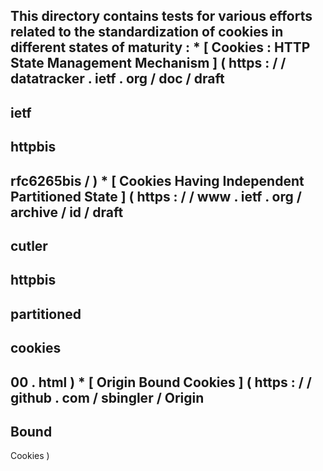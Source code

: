 This
directory
contains
tests
for
various
efforts
related
to
the
standardization
of
cookies
in
different
states
of
maturity
:
*
[
Cookies
:
HTTP
State
Management
Mechanism
]
(
https
:
/
/
datatracker
.
ietf
.
org
/
doc
/
draft
-
ietf
-
httpbis
-
rfc6265bis
/
)
*
[
Cookies
Having
Independent
Partitioned
State
]
(
https
:
/
/
www
.
ietf
.
org
/
archive
/
id
/
draft
-
cutler
-
httpbis
-
partitioned
-
cookies
-
00
.
html
)
*
[
Origin
Bound
Cookies
]
(
https
:
/
/
github
.
com
/
sbingler
/
Origin
-
Bound
-
Cookies
)

